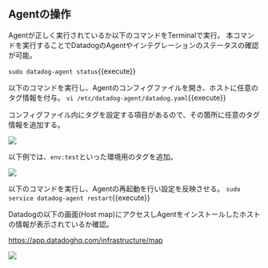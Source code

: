 ## Agentの操作

Agentが正しく実行されているか以下のコマンドをTerminalで実行。
本コマンドを実行することでDatadogのAgentやインテグレーションのステータスの確認が可能。

`sudo datadog-agent status`{{execute}}


以下のコマンドを実行し、Agentのコンフィグファイルを開き、ホストに任意のタグ情報を付与。
`vi /etc/datadog-agent/datadog.yaml`{{execute}}

コンフィグファイル内にタグを設定する項目があるので、その箇所に任意のタグ情報を追加する。

![](https://p-qkfgo2.t2.n0.cdn.getcloudapp.com/items/7KuALjxe/46ddd4f7-27c0-4b86-86f9-5bd7859f82c9.jpg?v=abbc9a0dae56a83d34d3327e36c9fbd6)

以下例では、`env:test`といった環境用のタグを追加。

![](https://p-qkfgo2.t2.n0.cdn.getcloudapp.com/items/WnukJ6Zq/5e42526c-92cd-4145-b970-cd46973dfbe7.jpg?v=757b9cda1111cb0beab6c085f8e3f74f)


以下のコマンドを実行し、Agentの再起動を行い設定を反映させる。
`sudo service datadog-agent restart`{{execute}}

Datadogの以下の画面(Host map)にアクセスしAgentをインストールしたホストの情報が表示されているか確認。

https://app.datadoghq.com/infrastructure/map

![](https://p-qkfgo2.t2.n0.cdn.getcloudapp.com/items/RBuEOBXB/23e0ccd8-b128-4429-bf06-40c1da1f5549.jpg?v=d2d9cffe60ecd06af24b3364f13a7668)

